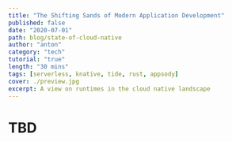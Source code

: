 ```yaml
---
title: "The Shifting Sands of Modern Application Development"
published: false
date: "2020-07-01"
path: blog/state-of-cloud-native
author: "anton"
category: "tech"
tutorial: "true"
length: "30 mins"
tags: [serverless, knative, tide, rust, appsody]
cover: ./preview.jpg
excerpt: A view on runtimes in the cloud native landscape
---
```


# TBD